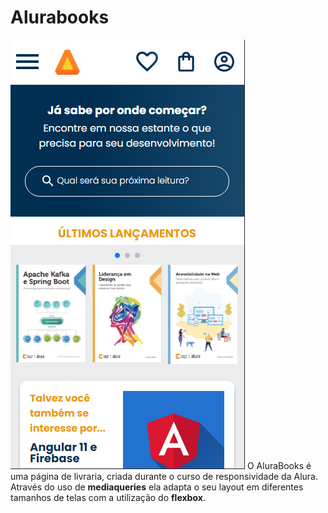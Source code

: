 # Alurabooks
![Captura de tela da página do AluraBooks](./img/aluraBooks-print.png)
O AluraBooks é uma página de livraria, criada durante o curso de responsividade da Alura. Através do uso de **mediaqueries** ela adapta o seu layout em diferentes tamanhos de telas com a utilização do **flexbox**.
